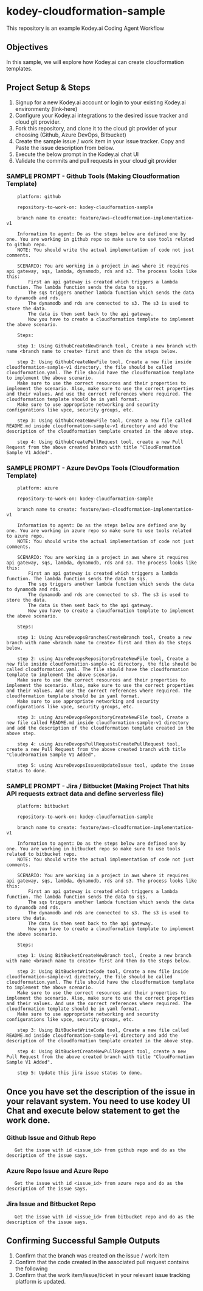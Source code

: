 # kodey-cloudformation-sample

This repository is an example Kodey.ai Coding Agent Workflow

## Objectives

In this sample, we will explore how Kodey.ai can create cloudformation templates.

## Project Setup & Steps 

1. Signup for a new Kodey.ai account or login to your existing Kodey.ai environmenty (link-here)
2. Configure your Kodey.ai integrations to the desired issue tracker and cloud git provider.
3. Fork this repository, and clone it to the cloud git provider of your choosing (Github, Azure DevOps, Bitbucket)
4. Create the sample issue / work item in your issue tracker. Copy and Paste the issue description from below.
5. Execute the below prompt in the Kodey.ai chat UI
6. Validate the commits and pull requests in your cloud git provider

### SAMPLE PROMPT - Github Tools (Making Cloudformation Template)
```
    platform: github

    repository-to-work-on: kodey-cloudformation-sample

    branch name to create: feature/aws-cloudformation-implementation-v1

    Information to agent: Do as the steps below are defined one by one. You are working in github repo so make sure to use tools related to github repo.
    NOTE: You should write the actual implementation of code not just comments.

    SCENARIO: You are working in a project in aws where it requires api gateway, sqs, lambda, dynamodb, rds and s3. The process looks like this: 
        First an api gateway is created which triggers a lambda function. The lambda function sends the data to sqs. 
        The sqs triggers another lambda function which sends the data to dynamodb and rds. 
        The dynamodb and rds are connected to s3. The s3 is used to store the data. 
        The data is then sent back to the api gateway.
        Now you have to create a cloudformation template to implement the above scenario.

    Steps:

    step 1: Using GithubCreateNewBranch tool, Create a new branch with name <branch name to create> first and then do the steps below.

    step 2: Using GithubCreateNewFile tool, Create a new file inside cloudformation-sample-v1 directory, the file should be called cloudformation.yaml. The file should have the cloudformation template to implement the above scenario.
    Make sure to use the correct resources and their properties to implement the scenario. Also, make sure to use the correct properties and their values. And use the correct references where required. The cloudformation template should be in yaml format.
    Make sure to use appropriate networking and security configurations like vpce, security groups, etc.  

    step 3: Using GithubCreateNewFile tool, Create a new file called README.md inside cloudformation-sample-v1 directory and add the description of the cloudformation template created in the above step.

    step 4: Using GithubCreatePullRequest tool, create a new Pull Request from the above created branch with title "CloudFormation Sample V1 Added".

```

### SAMPLE PROMPT - Azure DevOps Tools (Cloudformation Template)
```
    platform: azure

    repository-to-work-on: kodey-cloudformation-sample
    
    branch name to create: feature/aws-cloudformation-implementation-v1

    Information to agent: Do as the steps below are defined one by one. You are working in azure repo so make sure to use tools related to azure repo.
    NOTE: You should write the actual implementation of code not just comments.

    SCENARIO: You are working in a project in aws where it requires api gateway, sqs, lambda, dynamodb, rds and s3. The process looks like this: 
        First an api gateway is created which triggers a lambda function. The lambda function sends the data to sqs. 
        The sqs triggers another lambda function which sends the data to dynamodb and rds. 
        The dynamodb and rds are connected to s3. The s3 is used to store the data. 
        The data is then sent back to the api gateway.
        Now you have to create a cloudformation template to implement the above scenario.

    Steps:

    step 1: Using AzureDevopsBranchesCreateBranch tool, Create a new branch with name <branch name to create> first and then do the steps below.

    step 2: using AzureDevopsRepositoryCreateNewFile tool, Create a new file inside cloudformation-sample-v1 directory, the file should be called cloudformation.yaml. The file should have the cloudformation template to implement the above scenario.
    Make sure to use the correct resources and their properties to implement the scenario. Also, make sure to use the correct properties and their values. And use the correct references where required. The cloudformation template should be in yaml format.
    Make sure to use appropriate networking and security configurations like vpce, security groups, etc.  

    step 3: using AzureDevopsRepositoryCreateNewFile tool, Create a new file called README.md inside cloudformation-sample-v1 directory and add the description of the cloudformation template created in the above step.

    step 4: using AzureDevopsPullRequestsCreatePullRequest tool, create a new Pull Request from the above created branch with title "CloudFormation Sample V1 Added".

    step 5: using AzureDevopsIssuesUpdateIssue tool, update the issue status to done.
```

### SAMPLE PROMPT - Jira / Bitbucket (Making Project That hits API requests extract data and define serverless file)
```
    platform: bitbucket

    repository-to-work-on: kodey-cloudformation-sample
    
    branch name to create: feature/aws-cloudformation-implementation-v1

    Information to agent: Do as the steps below are defined one by one. You are working in bitbucket repo so make sure to use tools related to bitbucket repo.
    NOTE: You should write the actual implementation of code not just comments. 

    SCENARIO: You are working in a project in aws where it requires api gateway, sqs, lambda, dynamodb, rds and s3. The process looks like this: 
        First an api gateway is created which triggers a lambda function. The lambda function sends the data to sqs. 
        The sqs triggers another lambda function which sends the data to dynamodb and rds. 
        The dynamodb and rds are connected to s3. The s3 is used to store the data. 
        The data is then sent back to the api gateway.
        Now you have to create a cloudformation template to implement the above scenario.

    Steps:

    step 1: Using BitBucketCreateNewBranch tool, Create a new branch with name <branch name to create> first and then do the steps below.

    step 2: Using BitBucketWriteCode tool, Create a new file inside cloudformation-sample-v1 directory, the file should be called cloudformation.yaml. The file should have the cloudformation template to implement the above scenario.
    Make sure to use the correct resources and their properties to implement the scenario. Also, make sure to use the correct properties and their values. And use the correct references where required. The cloudformation template should be in yaml format.
    Make sure to use appropriate networking and security configurations like vpce, security groups, etc.  

    step 3: Using BitBucketWriteCode tool, Create a new file called README.md inside cloudformation-sample-v1 directory and add the description of the cloudformation template created in the above step.

    step 4: Using BitBucketCreateNewPullRequest tool, create a new Pull Request from the above created branch with title "CloudFormation Sample V1 Added".

    step 5: Update this jira issue status to done.

```

## Once you have set the description of the issue in your relavant system. You need to use kodey UI Chat and execute below statement to get the work done. 

### Github Issue and Github Repo
```
   Get the issue with id <issue_id> from github repo and do as the description of the issue says.
```

### Azure Repo Issue and Azure Repo
```
   Get the issue with id <issue_id> from azure repo and do as the description of the issue says.
```

### Jira Issue and Bitbucket Repo
```
   Get the issue with id <issue_id> from bitbucket repo and do as the description of the issue says.
```

## Confirming Successful Sample Outputs

1. Confirm that the branch was created on the issue / work item
2. Confirm that the code created in the associated pull request contains the following
3. Confirm that the work item/issue/ticket in your relevant issue tracking platform is updated.